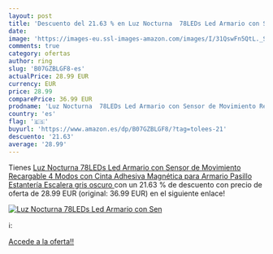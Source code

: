 ```yaml
---
layout: post
title: 'Descuento del 21.63 % en Luz Nocturna  78LEDs Led Armario con Sen'
date: 
image: 'https://images-eu.ssl-images-amazon.com/images/I/31QswFn5QtL._SL200_.jpg'
comments: true
category: ofertas
author: ring
slug: 'B07GZBLGF8-es'
actualPrice: 28.99 EUR
currency: EUR
price: 28.99
comparePrice: 36.99 EUR
prodname: 'Luz Nocturna  78LEDs Led Armario con Sensor de Movimiento Recargable 4 Modos con Cinta Adhesiva Magnética para Armario  Pasillo  Estantería  Escalera  gris oscuro '
country: 'es'
flag: '🇪🇸'
buyurl: 'https://www.amazon.es/dp/B07GZBLGF8/?tag=tolees-21'
descuento: '21.63'
average: '28.99'
---
```


Tienes [Luz Nocturna  78LEDs Led Armario con Sensor de Movimiento Recargable 4 Modos con Cinta Adhesiva Magnética para Armario  Pasillo  Estantería  Escalera  gris oscuro ](https://www.amazon.es/dp/B07GZBLGF8/?tag=tolees-21) con un 21.63 % de descuento con precio de oferta de 28.99 EUR (original: 36.99 EUR) en el siguiente enlace!

[![Luz Nocturna  78LEDs Led Armario con Sen](https://images-eu.ssl-images-amazon.com/images/I/31QswFn5QtL._SL200_.jpg)](https://www.amazon.es/dp/B07GZBLGF8/?tag=tolees-21)

ℹ️:


[Accede a la oferta!!](https://www.amazon.es/dp/B07GZBLGF8/?tag=tolees-21)
